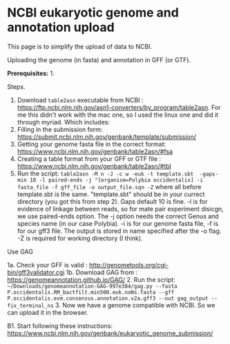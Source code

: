 # NCBI eukaryotic genome and annotation upload

This page is to simplify the upload of data to NCBI. 

Uploading the genome (in fasta) and annotation in GFF (or GTF).

**Prerequisites:**
1. 


Steps. 

1. Download `table2asn` executable from NCBI : https://ftp.ncbi.nlm.nih.gov/asn1-converters/by_program/table2asn. For me this didn't work with the mac one, so I used the linux one and did it through myriad.
Which includes:
2. Filling in the submission form: https://submit.ncbi.nlm.nih.gov/genbank/template/submission/
3. Getting your genome fasta file in the correct format: https://www.ncbi.nlm.nih.gov/genbank/table2asn/#fsa
4. Creating a table format from your GFF or GTF file : https://www.ncbi.nlm.nih.gov/genbank/table2asn/#tbl
5. Run the script: `table2asn -M n -J -c w -euk -t template.sbt  -gaps-min 10 -l paired-ends -j "[organism=Polybia occidentalis] -i fasta_file -f gff_file -o output_file.sqn -Z`
where all before template.sbt is the same. "template.sbt" should be in your currect directory (you got this from step 2).  Gaps default 10 is fine. -l is for evidence of linkage between reads, so for mate pair experiment disicgn, we use paired-ends option. The -j option needs the correct Genus and species name (in our case Polybia). -i is for our genome fasta file, -f is for our gff3 file. The output is stored in name specified after the -o flag. -Z is required for working directory (I think).


Use GAG 

1a. Check your GFF is valid :  http://genometools.org/cgi-bin/gff3validator.cgi
1b. Download GAG from : https://genomeannotation.github.io/GAG/
2. Run  the script: `~/Downloads/genomeannotation-GAG-997e384/gag.py --fasta P.occidentalis.RM_bactfilt.min500.euk.noNs.fasta --gff P.occidentalis.evm.consensus.annotation.v2a.gff3 --out gag_output --fix_terminal_ns`
3. Now we have a genome compatible with NCBI. So we can upload it in the browser.

B1. Start following these instructions: https://www.ncbi.nlm.nih.gov/genbank/eukaryotic_genome_submission/

